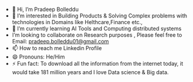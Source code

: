 - 👋 Hi, I’m Pradeep Bolleddu
- 👀 I’m interested in Building Products & Solving Complex problems with technologies in Domains like Helthcare,Finance etc.,
- 🌱 I’m currently learning AI Tools and Computing distributed systems
-  I’m looking to collaborate on Research purposes , Please feel free to Email: pradeep.bolleddu01@gmail.com
- 📫 How to reach me Linkedin Profile
- 😄 Pronouns: He/Him
- ⚡ Fun fact: To download all the information from the internet today, it would take 181 million years and I love Data science & Big data. 

